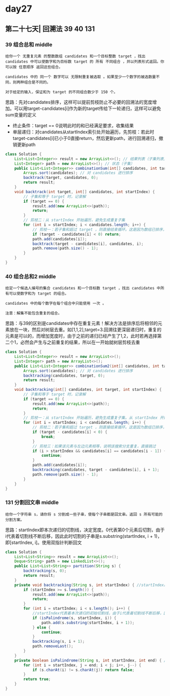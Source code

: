 # day27

## 第二十七天| 回溯法 39 40 131

### 39 组合总和 middle
```
给你一个 无重复元素 的整数数组 candidates 和一个目标整数 target ，找出 candidates 中可以使数字和为目标数 target 的 所有 不同组合 ，并以列表形式返回。你可以按 任意顺序 返回这些组合。

candidates 中的 同一个 数字可以 无限制重复被选取 。如果至少一个数字的被选数量不同，则两种组合是不同的。 

对于给定的输入，保证和为 target 的不同组合数少于 150 个。
```
思路：先对candidates排序，这样可以提前剪枝防止不必要的回溯法的宽度增加。可以用target-candidates[i]作为新的target传给下一轮递归，这样可以避免sum变量的定义
- 终止条件：target == 0说明此时的和已经满足要求，收集结果
- 单层递归：对candidates从startIndex索引处开始遍历，先剪枝：若此时target-candidates[i]已小于0直接return，然后更新path，进行回溯递归，撤销更新path
```java
class Solution {
    List<List<Integer>> result = new ArrayList<>(); // 结果列表（子集列表）
    List<Integer> path = new ArrayList<>(); // 状态（子集）
    public List<List<Integer>> combinationSum(int[] candidates, int target) {
        Arrays.sort(candidates); // 对 candidates 进行排序
        backtrack(target, candidates, 0);
        return result;
    }
    void backtrack(int target, int[] candidates, int startIndex) {
        // 子集和等于 target 时，记录解
        if (target == 0) {
            result.add(new ArrayList<>(path));
            return;
        }
        // 剪枝二：从 startIndex 开始遍历，避免生成重复子集
        for (int i = startIndex; i < candidates.length; i++) {
            // 剪枝一：若子集和超过 target ，则直接结束循环。这是因为数组已排序，后边元素更大，子集和一定超过 target
            if (target - candidates[i] < 0) return;
            path.add(candidates[i]);
            backtrack(target - candidates[i], candidates, i);
            path.remove(path.size() - 1);
        }
    }
}
```

### 40 组合总和2 middle
```
给定一个候选人编号的集合 candidates 和一个目标数 target ，找出 candidates 中所有可以使数字和为 target 的组合。

candidates 中的每个数字在每个组合中只能使用 一次 。

注意：解集不能包含重复的组合。 
```
思路：与39的区别是candidates中存在重复元素！解决方法是排序后将相邻的元素放在一块，然后对树层去重。如[1,1,2],target=3.回溯往更深层递归时，重复的元素是可以的，而增加宽度时，由于之前的递归已经产生了1,2，此时若再选择第二个1，必然会产生与之前重复的结果，所以在一开始就树层剪枝去重
```java
class Solution {
    List<List<Integer>> result = new ArrayList<>();
    List<Integer> path = new ArrayList<>();
    public List<List<Integer>> combinationSum2(int[] candidates, int target) {
        Arrays.sort(candidates); // 对 candidates 进行排序
        backtracking(candidates, target, 0);
        return result;
    }
    void backtracking(int[] candidates, int target, int startIndex) {
        // 子集和等于 target 时，记录解
        if (target == 0) {
            result.add(new ArrayList<>(path));
            return;
        }
        // 剪枝一：从 startIndex 开始遍历，避免生成重复子集。从 startIndex 开始遍历，避免重复选择同一元素
        for (int i = startIndex; i < candidates.length; i++) {
            // 剪枝二：若子集和超过 target ，则直接结束循环。这是因为数组已排序，后边元素更大，子集和一定超过 target
            if (target - candidates[i] < 0) {
                break;
            }
            // 剪枝三：如果该元素与左边元素相等，说明该搜索分支重复，直接跳过
            if (i > startIndex && candidates[i] == candidates[i - 1]) {
                continue;
            }
            path.add(candidates[i]);
            backtracking(candidates, target - candidates[i], i + 1);
            path.remove(path.size() - 1);
        }
    }
}
```

### 131 分割回文串 middle
```
给你一个字符串 s，请你将 s 分割成一些子串，使每个子串都是回文串。返回 s 所有可能的分割方案。
```
思路：startIndex即本次递归的切割线，决定宽度。0代表第0个元素后切割，由于i代表着切割线不断后移，因此此时切割的子串是s.substring(startIndex, i + 1)，即[startIndex, i]。使用双指针判断回文
```java
class Solution {
    List<List<String>> result = new ArrayList<>();
    Deque<String> path = new LinkedList<>();
    public List<List<String>> partition(String s) {
        backtracking(s, 0);
        return result;
    }
    private void backtracking(String s, int startIndex) { //startIndex即切割线，0代表第0个元素后切割
        if (startIndex >= s.length()) {
            result.add(new ArrayList<>(path));
            return;
        }
        for (int i = startIndex; i < s.length(); i++) {
            //startIndex代表着本次递归的初始切割线，由于i代表着切割线不断后移，因此此时切割的子串是s.substring(startIndex, i + 1)
            if (isPalindrome(s, startIndex, i)) {
                path.add(s.substring(startIndex, i + 1));
            } else {
                continue;
            }
            backtracking(s, i + 1);
            path.removeLast();
        }
    }
    private boolean isPalindrome(String s, int startIndex, int end) { //双指针判断回文
        for (int i = startIndex, j = end; i < j; i++, j--) {
            if (s.charAt(i) != s.charAt(j)) return false;
        }
        return true;
    }
}
```